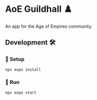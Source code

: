 # AoE Guildhall :chess_pawn:
An app for the Age of Empires community.

## Development :hammer_and_wrench:
### 🚀 Setup
```sh
npx expo install
```

### 📱 Run
```sh
npx expo start
```